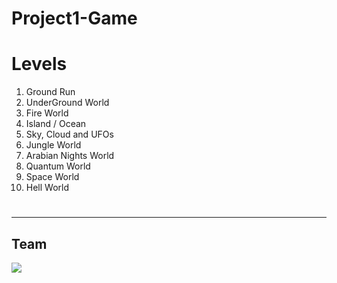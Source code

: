 # Project1-Game

# Levels

1) Ground Run
2) UnderGround World
3) Fire World
4) Island / Ocean
5) Sky, Cloud and UFOs
6) Jungle World
7) Arabian Nights World
8) Quantum World
9) Space World
10) Hell World

# 

---
## Team
<a href="https://github.com/Rohit-Solanki-6105/Project1-Game/graphs/contributors">
  <img src="https://contrib.rocks/image?repo=Rohit-Solanki-6105/Project1-Game" />
</a>

<!--<a href="https://github.com/angular/angular-ja/graphs/contributors">
  <img src="https://contrib.rocks/image?repo=angular/angular-ja" />
</a>
-->
